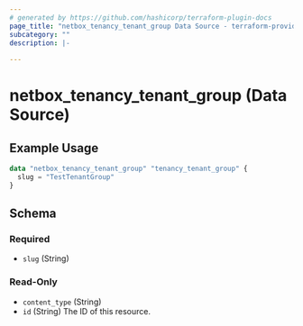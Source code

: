 ```yaml
---
# generated by https://github.com/hashicorp/terraform-plugin-docs
page_title: "netbox_tenancy_tenant_group Data Source - terraform-provider-netbox"
subcategory: ""
description: |-
  
---
```


# netbox_tenancy_tenant_group (Data Source)



## Example Usage

```terraform
data "netbox_tenancy_tenant_group" "tenancy_tenant_group" {
  slug = "TestTenantGroup"
}
```

<!-- schema generated by tfplugindocs -->
## Schema

### Required

- `slug` (String)

### Read-Only

- `content_type` (String)
- `id` (String) The ID of this resource.


